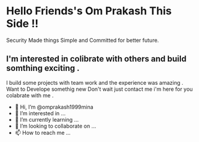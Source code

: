 # Hello Friends's Om Prakash This Side !!
Security Made things Simple and Committed for better future.  
## I'm interested in colibrate with others and build somthing exciting .
I build some projects with team work and the experience was amazing . Want to  Develope somethig new  Don't wait just contact me i'm here for you colabrate with me . 



- 👋 Hi, I’m @omprakash1999mina
- 👀 I’m interested in ...
- 🌱 I’m currently learning ...
- 💞️ I’m looking to collaborate on ...
- 📫 How to reach me ...

<!---
omprakash1999mina/omprakash1999mina is a ✨ special ✨ repository because its `README.md` (this file) appears on your GitHub profile.
You can click the Preview link to take a look at your changes.
--->
